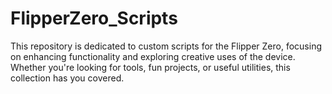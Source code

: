 # FlipperZero_Scripts
This repository is dedicated to custom scripts for the Flipper Zero, focusing on enhancing functionality and exploring creative uses of the device. Whether you're looking for tools, fun projects, or useful utilities, this collection has you covered.
